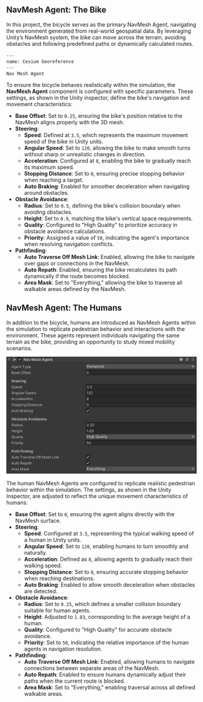 ## NavMesh Agent: The Bike

In this project, the bicycle serves as the primary NavMesh Agent, navigating the environment generated from real-world geospatial data. By leveraging Unity’s NavMesh system, the bike can move across the terrain, avoiding obstacles and following predefined paths or dynamically calculated routes. 

```{figure} ../Images/bicycleagent.png
---
name: Cesium Georeference
---
Nav Mesh Agent
```
 
To ensure the bicycle behaves realistically within the simulation, the **NavMesh Agent** component is configured with specific parameters. These settings, as shown in the Unity inspector, define the bike's navigation and movement characteristics:  

- **Base Offset**: Set to `0.25`, ensuring the bike's position relative to the NavMesh aligns properly with the 3D mesh.  
- **Steering**:  
  - **Speed**: Defined at `3.5`, which represents the maximum movement speed of the bike in Unity units.  
  - **Angular Speed**: Set to `120`, allowing the bike to make smooth turns without sharp or unrealistic changes in direction.  
  - **Acceleration**: Configured at `8`, enabling the bike to gradually reach its maximum speed.  
  - **Stopping Distance**: Set to `0`, ensuring precise stopping behavior when reaching a target.  
  - **Auto Braking**: Enabled for smoother deceleration when navigating around obstacles.  
- **Obstacle Avoidance**:  
  - **Radius**: Set to `0.5`, defining the bike's collision boundary when avoiding obstacles.  
  - **Height**: Set to `0.9`, matching the bike's vertical space requirements.  
  - **Quality**: Configured to "High Quality" to prioritize accuracy in obstacle avoidance calculations.  
  - **Priority**: Assigned a value of `50`, indicating the agent's importance when resolving navigation conflicts.  
- **Pathfinding**:  
  - **Auto Traverse Off Mesh Link**: Enabled, allowing the bike to navigate over gaps or connections in the NavMesh.  
  - **Auto Repath**: Enabled, ensuring the bike recalculates its path dynamically if the route becomes blocked.  
  - **Area Mask**: Set to "Everything," allowing the bike to traverse all walkable areas defined by the NavMesh.  

## NavMesh Agent: The Humans  

In addition to the bicycle, humans are introduced as NavMesh Agents within the simulation to replicate pedestrian behavior and interactions with the environment. These agents represent individuals navigating the same terrain as the bike, providing an opportunity to study mixed mobility scenarios. 

![Bicycle Agent](../Images/humanagent.png)

The human NavMesh Agents are configured to replicate realistic pedestrian behavior within the simulation. The settings, as shown in the Unity Inspector, are adjusted to reflect the unique movement characteristics of humans:  

- **Base Offset**: Set to `0`, ensuring the agent aligns directly with the NavMesh surface.  
- **Steering**:  
  - **Speed**: Configured at `3.5`, representing the typical walking speed of a human in Unity units.  
  - **Angular Speed**: Set to `120`, enabling humans to turn smoothly and naturally.  
  - **Acceleration**: Defined as `8`, allowing agents to gradually reach their walking speed.  
  - **Stopping Distance**: Set to `0`, ensuring accurate stopping behavior when reaching destinations.  
  - **Auto Braking**: Enabled to allow smooth deceleration when obstacles are detected.  
- **Obstacle Avoidance**:  
  - **Radius**: Set to `0.25`, which defines a smaller collision boundary suitable for human agents.  
  - **Height**: Adjusted to `1.83`, corresponding to the average height of a human.  
  - **Quality**: Configured to "High Quality" for accurate obstacle avoidance.  
  - **Priority**: Set to `50`, indicating the relative importance of the human agents in navigation resolution.  
- **Pathfinding**:  
  - **Auto Traverse Off Mesh Link**: Enabled, allowing humans to navigate connections between separate areas of the NavMesh.  
  - **Auto Repath**: Enabled to ensure humans dynamically adjust their paths when the current route is blocked.  
  - **Area Mask**: Set to "Everything," enabling traversal across all defined walkable areas.  


